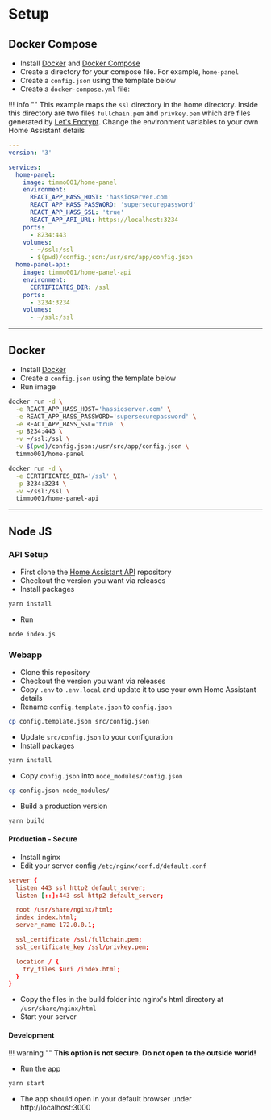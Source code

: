 # Setup

## Docker Compose

- Install [Docker](https://www.docker.com/community-edition) and
 [Docker Compose](https://docs.docker.com/compose/install/)
- Create a directory for your compose file. For example, `home-panel`
- Create a `config.json` using the template below
- Create a `docker-compose.yml` file:

!!! info ""
    This example maps the `ssl` directory in the home directory.
    Inside this directory are two files `fullchain.pem` and `privkey.pem`
    which are files generated by [Let's Encrypt](https://letsencrypt.org/).
    Change the environment variables to your own Home Assistant details

```yaml
---
version: '3'

services:
  home-panel:
    image: timmo001/home-panel
    environment:
      REACT_APP_HASS_HOST: 'hassioserver.com'
      REACT_APP_HASS_PASSWORD: 'supersecurepassword'
      REACT_APP_HASS_SSL: 'true'
      REACT_APP_API_URL: https://localhost:3234
    ports:
      - 8234:443
    volumes:
      - ~/ssl:/ssl
      - $(pwd)/config.json:/usr/src/app/config.json
  home-panel-api:
    image: timmo001/home-panel-api
    environment:
      CERTIFICATES_DIR: /ssl
    ports:
      - 3234:3234
    volumes:
      - ~/ssl:/ssl
```

---

## Docker

- Install [Docker](https://www.docker.com/community-edition)
- Create a `config.json` using the template below
- Run image

```bash
docker run -d \
  -e REACT_APP_HASS_HOST='hassioserver.com' \
  -e REACT_APP_HASS_PASSWORD='supersecurepassword' \
  -e REACT_APP_HASS_SSL='true' \
  -p 8234:443 \
  -v ~/ssl:/ssl \
  -v $(pwd)/config.json:/usr/src/app/config.json \
  timmo001/home-panel
```

```bash
docker run -d \
  -e CERTIFICATES_DIR='/ssl' \
  -p 3234:3234 \
  -v ~/ssl:/ssl \
  timmo001/home-panel-api
```

---

## Node JS

### API Setup

- First clone the
  [Home Assistant API](https://github.com/timmo001/home-panel-api) repository
- Checkout the version you want via releases
- Install packages

```bash
yarn install
```

- Run

```bash
node index.js
```

### Webapp

- Clone this repository
- Checkout the version you want via releases
- Copy `.env` to `.env.local` and update it to use your own Home Assistant details
- Rename `config.template.json` to `config.json`

```bash
cp config.template.json src/config.json
```

- Update `src/config.json` to your configuration
- Install packages

```bash
yarn install
```

- Copy `config.json` into `node_modules/config.json`

```bash
cp config.json node_modules/
```

- Build a production version

```bash
yarn build
```

#### Production - Secure

- Install nginx
- Edit your server config `/etc/nginx/conf.d/default.conf`

```conf
server {
  listen 443 ssl http2 default_server;
  listen [::]:443 ssl http2 default_server;

  root /usr/share/nginx/html;
  index index.html;
  server_name 172.0.0.1;

  ssl_certificate /ssl/fullchain.pem;
  ssl_certificate_key /ssl/privkey.pem;

  location / {
    try_files $uri /index.html;
  }
}
```

- Copy the files in the build folder into nginx's html directory at
 `/usr/share/nginx/html`
- Start your server

#### Development

!!! warning ""
    **This option is not secure. Do not open to the outside world!**

- Run the app

```bash
yarn start
```

- The app should open in your default browser under http://localhost:3000
